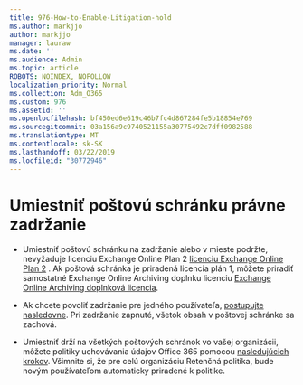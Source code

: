 ```yaml
---
title: 976-How-to-Enable-Litigation-hold
ms.author: markjjo
author: markjjo
manager: lauraw
ms.date: ''
ms.audience: Admin
ms.topic: article
ROBOTS: NOINDEX, NOFOLLOW
localization_priority: Normal
ms.collection: Adm_O365
ms.custom: 976
ms.assetid: ''
ms.openlocfilehash: bf450ed6e619c46b7fc4d867284fe5b18854e769
ms.sourcegitcommit: 03a156a9c9740521155a30775492c7dff0982588
ms.translationtype: MT
ms.contentlocale: sk-SK
ms.lasthandoff: 03/22/2019
ms.locfileid: "30772946"
---
```

# <a name="place-a-mailbox-on-legal-hold"></a>Umiestniť poštovú schránku právne zadržanie

- Umiestniť poštovú schránku na zadržanie alebo v mieste podržte, nevyžaduje licenciu Exchange Online Plan 2 [licenciu Exchange Online Plan 2](https://docs.microsoft.com/office365/servicedescriptions/office-365-platform-service-description/office-365-plan-options) . Ak poštová schránka je priradená licencia plán 1, môžete priradiť samostatné Exchange Online Archiving doplnku licenciu [Exchange Online Archiving doplnková licencia](https://docs.microsoft.com/office365/servicedescriptions/exchange-online-archiving-service-description).

- Ak chcete povoliť zadržanie pre jedného používateľa, [postupujte nasledovne](https://docs.microsoft.com/office365/SecurityCompliance/place-a-mailbox-on-litigation-hold). Pri zadržanie zapnuté, všetok obsah v poštovej schránke sa zachová.

- Umiestniť drží na všetkých poštových schránok vo vašej organizácii, môžete politiky uchovávania údajov Office 365 pomocou [nasledujúcich krokov](https://docs.microsoft.com/office365/securitycompliance/retention-policies#applying-a-retention-policy-to-an-entire-organization-or-specific-locations). Všimnite si, že pre celú organizáciu Retenčná politika, bude novým používateľom automaticky priradené k politike.

